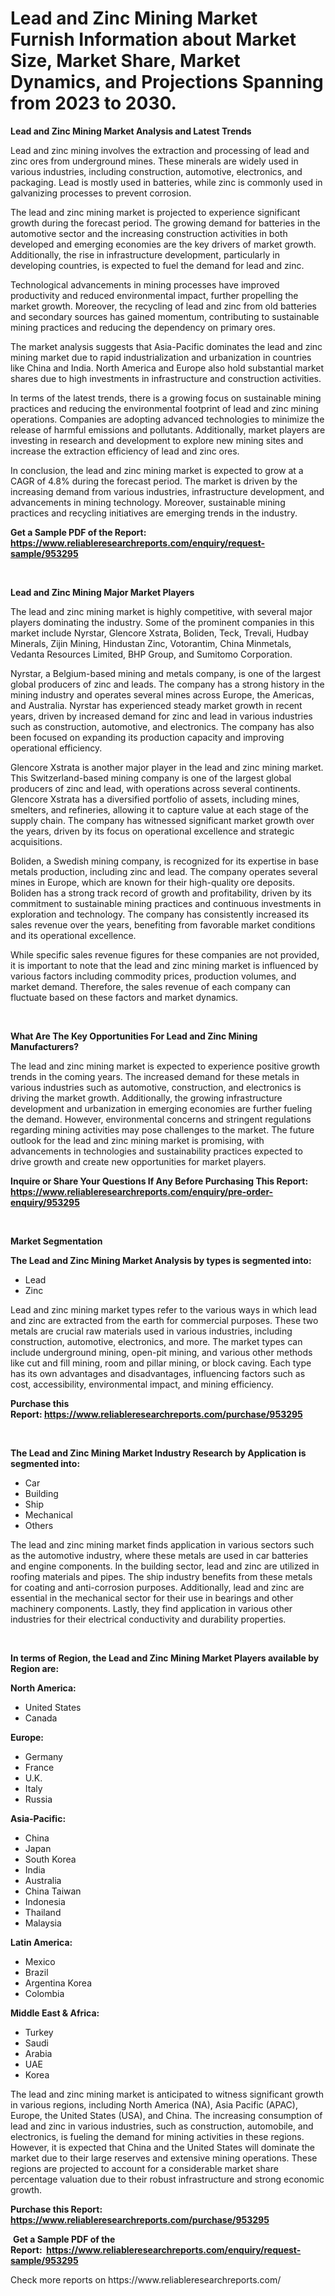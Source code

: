 <p><h1>Lead and Zinc Mining Market Furnish Information about Market Size, Market Share, Market Dynamics, and Projections Spanning from 2023 to 2030.</h1></p><p><strong>Lead and Zinc Mining Market Analysis and Latest Trends</strong></p>
<p><p>Lead and zinc mining involves the extraction and processing of lead and zinc ores from underground mines. These minerals are widely used in various industries, including construction, automotive, electronics, and packaging. Lead is mostly used in batteries, while zinc is commonly used in galvanizing processes to prevent corrosion.</p><p>The lead and zinc mining market is projected to experience significant growth during the forecast period. The growing demand for batteries in the automotive sector and the increasing construction activities in both developed and emerging economies are the key drivers of market growth. Additionally, the rise in infrastructure development, particularly in developing countries, is expected to fuel the demand for lead and zinc.</p><p>Technological advancements in mining processes have improved productivity and reduced environmental impact, further propelling the market growth. Moreover, the recycling of lead and zinc from old batteries and secondary sources has gained momentum, contributing to sustainable mining practices and reducing the dependency on primary ores.</p><p>The market analysis suggests that Asia-Pacific dominates the lead and zinc mining market due to rapid industrialization and urbanization in countries like China and India. North America and Europe also hold substantial market shares due to high investments in infrastructure and construction activities.</p><p>In terms of the latest trends, there is a growing focus on sustainable mining practices and reducing the environmental footprint of lead and zinc mining operations. Companies are adopting advanced technologies to minimize the release of harmful emissions and pollutants. Additionally, market players are investing in research and development to explore new mining sites and increase the extraction efficiency of lead and zinc ores.</p><p>In conclusion, the lead and zinc mining market is expected to grow at a CAGR of 4.8% during the forecast period. The market is driven by the increasing demand from various industries, infrastructure development, and advancements in mining technology. Moreover, sustainable mining practices and recycling initiatives are emerging trends in the industry.</p></p>
<p><strong>Get a Sample PDF of the Report:&nbsp; <a href="https://www.reliableresearchreports.com/enquiry/request-sample/953295">https://www.reliableresearchreports.com/enquiry/request-sample/953295</a></strong></p>
<p>&nbsp;</p>
<p><strong>Lead and Zinc Mining Major Market Players</strong></p>
<p><p>The lead and zinc mining market is highly competitive, with several major players dominating the industry. Some of the prominent companies in this market include Nyrstar, Glencore Xstrata, Boliden, Teck, Trevali, Hudbay Minerals, Zijin Mining, Hindustan Zinc, Votorantim, China Minmetals, Vedanta Resources Limited, BHP Group, and Sumitomo Corporation.</p><p>Nyrstar, a Belgium-based mining and metals company, is one of the largest global producers of zinc and leads. The company has a strong history in the mining industry and operates several mines across Europe, the Americas, and Australia. Nyrstar has experienced steady market growth in recent years, driven by increased demand for zinc and lead in various industries such as construction, automotive, and electronics. The company has also been focused on expanding its production capacity and improving operational efficiency.</p><p>Glencore Xstrata is another major player in the lead and zinc mining market. This Switzerland-based mining company is one of the largest global producers of zinc and lead, with operations across several continents. Glencore Xstrata has a diversified portfolio of assets, including mines, smelters, and refineries, allowing it to capture value at each stage of the supply chain. The company has witnessed significant market growth over the years, driven by its focus on operational excellence and strategic acquisitions.</p><p>Boliden, a Swedish mining company, is recognized for its expertise in base metals production, including zinc and lead. The company operates several mines in Europe, which are known for their high-quality ore deposits. Boliden has a strong track record of growth and profitability, driven by its commitment to sustainable mining practices and continuous investments in exploration and technology. The company has consistently increased its sales revenue over the years, benefiting from favorable market conditions and its operational excellence.</p><p>While specific sales revenue figures for these companies are not provided, it is important to note that the lead and zinc mining market is influenced by various factors including commodity prices, production volumes, and market demand. Therefore, the sales revenue of each company can fluctuate based on these factors and market dynamics.</p></p>
<p>&nbsp;</p>
<p><strong>What Are The Key Opportunities For Lead and Zinc Mining Manufacturers?</strong></p>
<p><p>The lead and zinc mining market is expected to experience positive growth trends in the coming years. The increased demand for these metals in various industries such as automotive, construction, and electronics is driving the market growth. Additionally, the growing infrastructure development and urbanization in emerging economies are further fueling the demand. However, environmental concerns and stringent regulations regarding mining activities may pose challenges to the market. The future outlook for the lead and zinc mining market is promising, with advancements in technologies and sustainability practices expected to drive growth and create new opportunities for market players.</p></p>
<p><strong>Inquire or Share Your Questions If Any Before Purchasing This Report: <a href="https://www.reliableresearchreports.com/enquiry/pre-order-enquiry/953295">https://www.reliableresearchreports.com/enquiry/pre-order-enquiry/953295</a></strong></p>
<p>&nbsp;</p>
<p><strong>Market Segmentation</strong></p>
<p><strong>The Lead and Zinc Mining Market Analysis by types is segmented into:</strong></p>
<p><ul><li>Lead</li><li>Zinc</li></ul></p>
<p><p>Lead and zinc mining market types refer to the various ways in which lead and zinc are extracted from the earth for commercial purposes. These two metals are crucial raw materials used in various industries, including construction, automotive, electronics, and more. The market types can include underground mining, open-pit mining, and various other methods like cut and fill mining, room and pillar mining, or block caving. Each type has its own advantages and disadvantages, influencing factors such as cost, accessibility, environmental impact, and mining efficiency.</p></p>
<p><strong>Purchase this Report:&nbsp;<a href="https://www.reliableresearchreports.com/purchase/953295">https://www.reliableresearchreports.com/purchase/953295</a></strong></p>
<p>&nbsp;</p>
<p><strong>The Lead and Zinc Mining Market Industry Research by Application is segmented into:</strong></p>
<p><ul><li>Car</li><li>Building</li><li>Ship</li><li>Mechanical</li><li>Others</li></ul></p>
<p><p>The lead and zinc mining market finds application in various sectors such as the automotive industry, where these metals are used in car batteries and engine components. In the building sector, lead and zinc are utilized in roofing materials and pipes. The ship industry benefits from these metals for coating and anti-corrosion purposes. Additionally, lead and zinc are essential in the mechanical sector for their use in bearings and other machinery components. Lastly, they find application in various other industries for their electrical conductivity and durability properties.</p></p>
<p>&nbsp;</p>
<p><strong>In terms of Region, the Lead and Zinc Mining Market Players available by Region are:</strong></p>
<p>
    <p> <strong> North America: </strong>
        <ul>
            <li>United States</li>
            <li>Canada</li>
        </ul>
        </p> 
    <p> <strong> Europe: </strong>
        <ul>
            <li>Germany</li>
            <li>France</li>
            <li>U.K.</li>
            <li>Italy</li>
            <li>Russia</li>
        </ul>
        </p> 
    <p> <strong> Asia-Pacific: </strong>
        <ul>
            <li>China</li>
            <li>Japan</li>
            <li>South Korea</li>
            <li>India</li>
            <li>Australia</li>
            <li>China Taiwan</li>
            <li>Indonesia</li>
            <li>Thailand</li>
            <li>Malaysia</li>
        </ul>
        </p> 
    <p> <strong> Latin America: </strong>
        <ul>
            <li>Mexico</li>
            <li>Brazil</li>
            <li>Argentina Korea</li>
            <li>Colombia</li>
        </ul>
        </p> 
    <p> <strong> Middle East & Africa: </strong>
        <ul>
            <li>Turkey</li>
            <li>Saudi</li>
            <li>Arabia</li>
            <li>UAE</li>
            <li>Korea</li>
        </ul>
    </p>
    </p>
<p><p>The lead and zinc mining market is anticipated to witness significant growth in various regions, including North America (NA), Asia Pacific (APAC), Europe, the United States (USA), and China. The increasing consumption of lead and zinc in various industries, such as construction, automobile, and electronics, is fueling the demand for mining activities in these regions. However, it is expected that China and the United States will dominate the market due to their large reserves and extensive mining operations. These regions are projected to account for a considerable market share percentage valuation due to their robust infrastructure and strong economic growth.</p></p>
<p><strong>Purchase this Report: <a href="https://www.reliableresearchreports.com/purchase/953295">https://www.reliableresearchreports.com/purchase/953295</a></strong></p>
<p>&nbsp;<strong>Get a Sample PDF of the Report:&nbsp;&nbsp;<a href="https://www.reliableresearchreports.com/enquiry/request-sample/953295">https://www.reliableresearchreports.com/enquiry/request-sample/953295</a></strong></p>
<p><strong></strong></p>
<p>Check more reports on https://www.reliableresearchreports.com/</p>